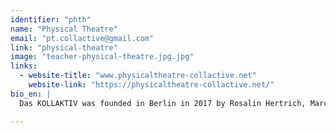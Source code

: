 ```yaml
---
identifier: "phth"
name: "Physical Theatre"
email: "pt.collactive@gmail.com"
link: "physical-theatre"
image: "teacher-physical-theatre.jpg.jpg"
links:
  - website-title: "www.physicaltheatre-collactive.net"
    website-link: "https://physicaltheatre-collactive.net/"
bio_en: |  
  Das KOLLAKTIV was founded in Berlin in 2017 by Rosalin Hertrich, Marc Carrera and Sophie Ketteniß to further develop a teaching and artistic concept for a contemporary Physical Theatre. All three are currently engaged in an ongoing discussion on the possibilities, directions, formats, spaces and materials of a nowadays physical theatre.

---
```

